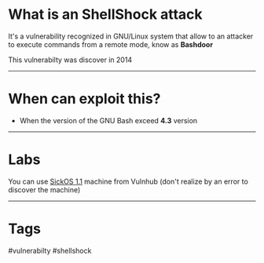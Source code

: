 
# What is an ShellShock attack

It's a vulnerability recognized in GNU/Linux system that allow to an attacker to execute commands from a remote mode, know as **Bashdoor** 

This vulnerabilty was discover in 2014

---

# When can exploit this?

- When the version of the GNU Bash exceed **4.3** version


----

# Labs

You can use [SickOS 1.1](../../CTF/VulnHub/SickOS%201.1.md) machine from Vulnhub (don't realize by an error to discover the machine)

---

# Tags

#vulnerabilty #shellshock